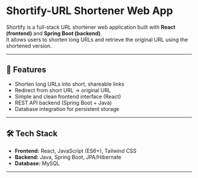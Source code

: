 # Shortify-URL Shortener Web App
Shortify is a full-stack URL shortener web application built with **React (frontend)** and **Spring Boot (backend)**.  
It allows users to shorten long URLs and retrieve the original URL using the shortened version.

---

## 🚀 Features
- Shorten long URLs into short, shareable links
- Redirect from short URL → original URL
- Simple and clean frontend interface (React)
- REST API backend (Spring Boot + Java)
- Database integration for persistent storage

---

## 🛠️ Tech Stack
- **Frontend:** React, JavaScript (ES6+), Tailwind CSS
- **Backend:** Java, Spring Boot, JPA/Hibernate
- **Database:** MySQL

---


